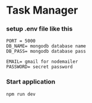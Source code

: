 # Task Manager

### setup .env file like this

```
PORT = 5000
DB_NAME= mongodb database name
DB_PASS= mongodb database pass

EMAIL= gmail for nodemailer
PASSWORD= secret password
```

### Start application

```
npm run dev
```
